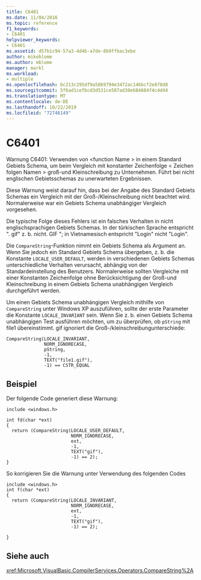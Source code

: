 ```yaml
---
title: C6401
ms.date: 11/04/2016
ms.topic: reference
f1_keywords:
- C6401
helpviewer_keywords:
- C6401
ms.assetid: d57b1c94-57a3-4d4b-a7de-8b9ffbac3ebe
author: mikeblome
ms.author: mblome
manager: markl
ms.workload:
- multiple
ms.openlocfilehash: bc213c295df9a58b9794e3472ac146bcf2e870d8
ms.sourcegitcommit: 5f6ad1cefbcd3d531ce587ad30e684684f4c4d44
ms.translationtype: MT
ms.contentlocale: de-DE
ms.lasthandoff: 10/22/2019
ms.locfileid: "72746149"
---
```

# <a name="c6401"></a>C6401
Warnung C6401: Verwenden von \<function Name > in einem Standard Gebiets Schema, um beim Vergleich mit konstanter Zeichenfolge \< Zeichen folgen Namen > groß-und Kleinschreibung zu Unternehmen. Führt bei nicht englischen Gebietsschemas zu unerwarteten Ergebnissen.

 Diese Warnung weist darauf hin, dass bei der Angabe des Standard Gebiets Schemas ein Vergleich mit der Groß-/Kleinschreibung nicht beachtet wird. Normalerweise war ein Gebiets Schema unabhängiger Vergleich vorgesehen.

 Die typische Folge dieses Fehlers ist ein falsches Verhalten in nicht englischsprachigen Gebiets Schemas. In der türkischen Sprache entspricht ". gif" z. b. nicht. GIF "; in Vietnamesisch entspricht "Login" nicht "Login".

 Die `CompareString`-Funktion nimmt ein Gebiets Schema als Argument an. Wenn Sie jedoch ein Standard Gebiets Schema übergeben, z. b. die Konstante `LOCALE_USER_DEFAULT`, werden in verschiedenen Gebiets Schemas unterschiedliche Verhalten verursacht, abhängig von der Standardeinstellung des Benutzers. Normalerweise sollten Vergleiche mit einer Konstanten Zeichenfolge ohne Berücksichtigung der Groß-und Kleinschreibung in einem Gebiets Schema unabhängigen Vergleich durchgeführt werden.

 Um einen Gebiets Schema unabhängigen Vergleich mithilfe von `CompareString` unter Windows XP auszuführen, sollte der erste Parameter die Konstante `LOCALE_INVARIANT` sein. Wenn Sie z. b. einen Gebiets Schema unabhängigen Test ausführen möchten, um zu überprüfen, ob `pString` mit file1 übereinstimmt. gif ignoriert die Groß-/kleinschreibungunterschiede:

```
CompareString(LOCALE_INVARIANT,
              NORM_IGNORECASE,
              pString,
              -1,
              TEXT("file1.gif"),
              -1) == CSTR_EQUAL
```

## <a name="example"></a>Beispiel
 Der folgende Code generiert diese Warnung:

```
include <windows.h>

int fd(char *ext)
{
  return (CompareString(LOCALE_USER_DEFAULT,
                        NORM_IGNORECASE,
                        ext,
                        -1,
                        TEXT("gif"),
                        -1) == 2);
}
```

 So korrigieren Sie die Warnung unter Verwendung des folgenden Codes

```
include <windows.h>
int f(char *ext)
{
  return (CompareString(LOCALE_INVARIANT,
                        NORM_IGNORECASE,
                        ext,
                        -1,
                        TEXT("gif"),
                        -1) == 2);

}
```

## <a name="see-also"></a>Siehe auch
 <xref:Microsoft.VisualBasic.CompilerServices.Operators.CompareString%2A>

